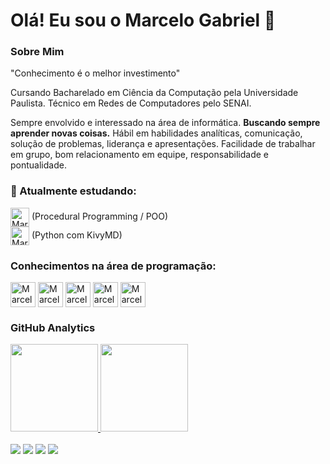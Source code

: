 # Olá! Eu sou o Marcelo Gabriel 👋

### Sobre Mim
<p>
    "Conhecimento é o melhor investimento"
<p>
    Cursando Bacharelado em Ciência da Computação pela Universidade Paulista. Técnico em Redes de Computadores pelo SENAI.
<p>
    Sempre envolvido e interessado na área de informática. <b>Buscando sempre aprender novas coisas.</b> Hábil em habilidades analíticas, comunicação, solução de problemas, liderança e apresentações. Facilidade de trabalhar em grupo, bom relacionamento em equipe, responsabilidade e pontualidade.

### 🌱 Atualmente estudando:
<div style="display: inline_block">
<img align="center" alt="Marcelo-Python" height="30" width="30" src="https://icongr.am/devicon/python-original.svg?size=30&color=0640ef"> (Procedural Programming / POO)
<br>
<img align="center" alt="Marcelo-Python" height="30" width="30" src="https://icongr.am/devicon/python-original.svg?size=30&color=0640ef"> (Python com KivyMD)

</div>  

### Conhecimentos na área de programação:
<div style="display: inline_block">
<img align="center" alt="Marcelo-Python" height="40" width="40" src="https://icongr.am/devicon/python-original.svg?size=30&color=0640ef">
<img align="center" alt="Marcelo-Java" height="40" width="40" src="https://icongr.am/devicon/java-original.svg?size=30&color=0640ef">
<img align="center" alt="Marcelo-HTML5" height="40" width="40" src="https://icongr.am/devicon/html5-original.svg?size=30&color=0640ef">
<img align="center" alt="Marcelo-CSS3" height="40" width="40" src="https://icongr.am/devicon/css3-original.svg?size=30&color=0640ef">
<img align="center" alt="Marcelo-MySQL" height="40" width="40" src="https://icongr.am/devicon/mysql-original-wordmark.svg?size=30&color=0640ef">
</div>  

### GitHub Analytics
 <div>
  <a href="https://github.com/marcelogabrielcn">
  <img height="140em" src="https://github-readme-stats.vercel.app/api/top-langs/?username=marcelogabrielcn&layout=compact&langs_count=7&theme=dracula"/>
  <img height="140em" src="https://github-readme-stats.vercel.app/api?username=marcelogabrielcn&show_icons=true&theme=dracula&include_all_commits=true&count_private=false"/>
</div><br>

<div style="display: inline_block"> 
<a href = "mailto:marcelogabrielcn@gmail.com"><img src="https://img.shields.io/badge/Gmail-D14836?style=for-the-badge&logo=gmail&logoColor=white" target="_blank"></a>
<a href = "mailto:marcelogabrielcn@gmail.com"><img src="https://img.shields.io/badge/Microsoft_Outlook-0078D4?style=for-the-badge&logo=microsoft-outlook&logoColor=white" target="_blank"></a>
<a href="https://www.instagram.com/marcelogabrielcn/" target="_blank"><img src="https://img.shields.io/badge/-Instagram-%23E4405F?style=for-the-badge&logo=instagram&logoColor=white" target="_blank"></a>
<a href="https://www.linkedin.com/in/marcelogabrielcn/" target="_blank"><img src="https://img.shields.io/badge/LinkedIn-0077B5?style=for-the-badge&logo=linkedin&logoColor=white"></a>
</div>

